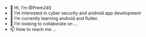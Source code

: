 - 👋 Hi, I’m @Prem245
- 👀 I’m interested in cyber security and android app development
- 🌱 I’m currently learning android and flutter.
- 💞️ I’m looking to collaborate on ...
- 📫 How to reach me ...

<!---
Prem245/Prem245 is a ✨ special ✨ repository because its `README.md` (this file) appears on your GitHub profile.
You can click the Preview link to take a look at your changes.
--->
